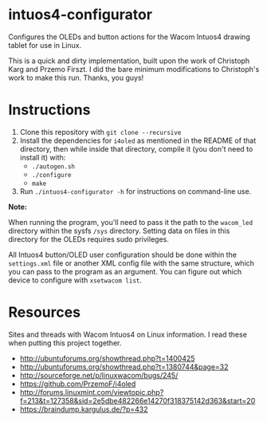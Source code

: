 # intuos4-configurator

Configures the OLEDs and button actions for the Wacom Intuos4 drawing tablet for use in Linux.

This is a quick and dirty implementation, built upon the work of Christoph Karg and Przemo Firszt. I did the bare minimum modifications to Christoph's work to make this run. Thanks, you guys!

# Instructions

1. Clone this repository with `git clone --recursive`
2. Install the dependencies for `i4oled` as mentioned in the README of that directory, then while inside that directory, compile it (you don't need to install it) with:
    * `./autogen.sh`
    * `./configure`
    * `make`
3. Run `./intuos4-configurator -h` for instructions on command-line use.

**Note:**

When running the program, you'll need to pass it the path to the `wacom_led` directory within the sysfs `/sys` directory. Setting data on files in this directory for the OLEDs requires sudo privileges.

All Intuos4 button/OLED user configuration should be done within the `settings.xml` file or another XML config file with the same structure, which you can pass to the program as an argument. You can figure out which device to configure with `xsetwacom list`.

# Resources

Sites and threads with Wacom Intuos4 on Linux information. I read these when putting this project together.

* http://ubuntuforums.org/showthread.php?t=1400425
* http://ubuntuforums.org/showthread.php?t=1380744&page=32
* http://sourceforge.net/p/linuxwacom/bugs/245/
* https://github.com/PrzemoF/i4oled
* http://forums.linuxmint.com/viewtopic.php?f=213&t=127358&sid=2e5dbe482266e14270f318375142d363&start=20
* https://braindump.kargulus.de/?p=432
